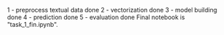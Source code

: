 1 - preprocess textual data done
2 - vectorization done
3 - model building done
4 - prediction done
5 - evaluation done
Final notebook is "task_1_fin.ipynb".
